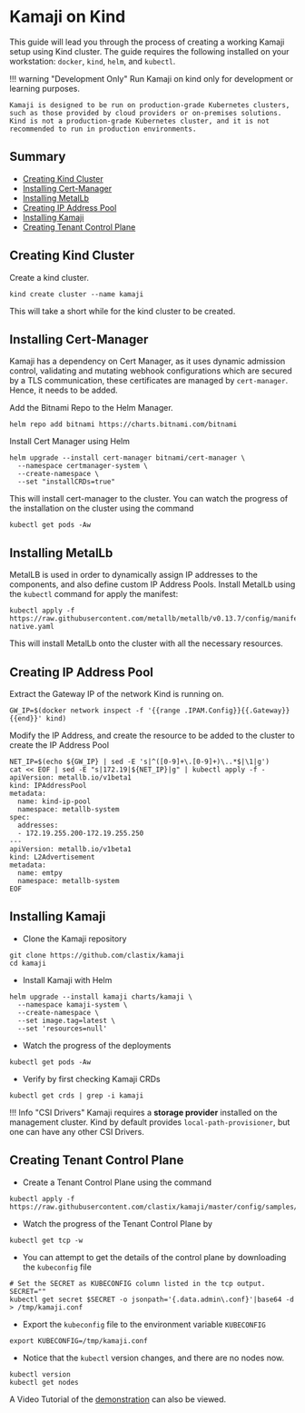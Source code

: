 # Kamaji on Kind
This guide will lead you through the process of creating a working Kamaji setup using Kind cluster. The guide requires the following installed on your workstation: `docker`, `kind`, `helm`, and `kubectl`.

!!! warning "Development Only"
    Run Kamaji on kind only for development or learning purposes.
    
    Kamaji is designed to be run on production-grade Kubernetes clusters, such as those provided by cloud providers or on-premises solutions. Kind is not a production-grade Kubernetes cluster, and it is not recommended to run in production environments.

## Summary

  * [Creating Kind Cluster](#creating-kind-cluster)
  * [Installing Cert-Manager](#installing-cert-manager)
  * [Installing MetalLb](#installing-metallb)
  * [Creating IP Address Pool](#creating-ip-address-pool)
  * [Installing Kamaji](#installing-kamaji)
  * [Creating Tenant Control Plane](#creating-tenant-control-plane)


## Creating Kind Cluster

Create a kind cluster.
```
kind create cluster --name kamaji
```

This will take a short while for the kind cluster to be created.

## Installing Cert-Manager

Kamaji has a dependency on Cert Manager, as it uses dynamic admission control, validating and mutating webhook configurations which are secured by a TLS communication, these certificates are managed by `cert-manager`. Hence, it needs to be added. 

Add the Bitnami Repo to the Helm Manager.

```
helm repo add bitnami https://charts.bitnami.com/bitnami
```

Install Cert Manager using Helm

```
helm upgrade --install cert-manager bitnami/cert-manager \
  --namespace certmanager-system \
  --create-namespace \
  --set "installCRDs=true"
```

This will install cert-manager to the cluster. You can watch the progress of the installation on the cluster using the command

```
kubectl get pods -Aw
```

## Installing MetalLb 

MetalLB is used in order to dynamically assign IP addresses to the components, and also define custom IP Address Pools. Install MetalLb using the `kubectl` command for apply the manifest:

```
kubectl apply -f https://raw.githubusercontent.com/metallb/metallb/v0.13.7/config/manifests/metallb-native.yaml
```

This will install MetalLb onto the cluster with all the necessary resources.

## Creating IP Address Pool

Extract the Gateway IP of the network Kind is running on.

```
GW_IP=$(docker network inspect -f '{{range .IPAM.Config}}{{.Gateway}}{{end}}' kind)
```

Modify the IP Address, and create the resource to be added to the cluster to create the IP Address Pool

```
NET_IP=$(echo ${GW_IP} | sed -E 's|^([0-9]+\.[0-9]+)\..*$|\1|g')
cat << EOF | sed -E "s|172.19|${NET_IP}|g" | kubectl apply -f -
apiVersion: metallb.io/v1beta1
kind: IPAddressPool
metadata:
  name: kind-ip-pool
  namespace: metallb-system
spec:
  addresses:
  - 172.19.255.200-172.19.255.250
---
apiVersion: metallb.io/v1beta1
kind: L2Advertisement
metadata:
  name: emtpy
  namespace: metallb-system
EOF
```

## Installing Kamaji

- Clone the Kamaji repository

```
git clone https://github.com/clastix/kamaji
cd kamaji
```

- Install Kamaji with Helm

```
helm upgrade --install kamaji charts/kamaji \
  --namespace kamaji-system \
  --create-namespace \
  --set image.tag=latest \
  --set 'resources=null'
```

- Watch the progress of the deployments

```
kubectl get pods -Aw 
```

- Verify by first checking Kamaji CRDs

```
kubectl get crds | grep -i kamaji
```

!!! Info "CSI Drivers"
    Kamaji requires a __storage provider__ installed on the management cluster. Kind by default provides `local-path-provisioner`, but one can have any other CSI Drivers.

## Creating Tenant Control Plane

- Create a Tenant Control Plane using the command

```
kubectl apply -f https://raw.githubusercontent.com/clastix/kamaji/master/config/samples/kamaji_v1alpha1_tenantcontrolplane.yaml
```

- Watch the progress of the Tenant Control Plane by

```
kubectl get tcp -w
```

- You can attempt to get the details of the control plane by downloading the `kubeconfig` file

```
# Set the SECRET as KUBECONFIG column listed in the tcp output.
SECRET=""
kubectl get secret $SECRET -o jsonpath='{.data.admin\.conf}'|base64 -d > /tmp/kamaji.conf
```

- Export the `kubeconfig` file to the environment variable `KUBECONFIG`

```
export KUBECONFIG=/tmp/kamaji.conf
```

- Notice that the `kubectl` version changes, and there are no nodes now.

```
kubectl version
kubectl get nodes
```

A Video Tutorial of the [demonstration](https://www.youtube.com/watch?v=hDTvnOyUmo4&t=577s) can also be viewed.
